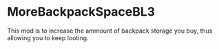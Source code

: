# MoreBackpackSpaceBL3
 This mod is to increase the ammount of backpack storage you buy, thus allowing you to keep looting. 
